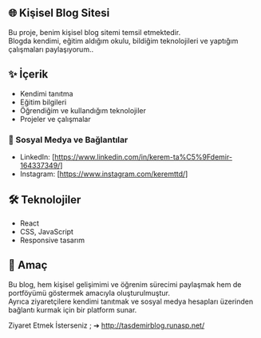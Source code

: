 ## 🌐 Kişisel Blog Sitesi

Bu proje, benim kişisel blog sitemi temsil etmektedir.  
Blogda kendimi, eğitim aldığım okulu, bildiğim teknolojileri ve yaptığım çalışmaları paylaşıyorum..

## ✨ İçerik

- Kendimi tanıtma
- Eğitim bilgileri
- Öğrendiğim ve kullandığım teknolojiler
- Projeler ve çalışmalar

### 🔗 Sosyal Medya ve Bağlantılar

- LinkedIn: [https://www.linkedin.com/in/kerem-ta%C5%9Fdemir-164337349/]  
- Instagram: [https://www.instagram.com/keremttd/]

## 🛠 Teknolojiler

- React
- CSS, JavaScript
- Responsive tasarım

## 🎯 Amaç

Bu blog, hem kişisel gelişimimi ve öğrenim sürecimi paylaşmak hem de portföyümü göstermek amacıyla oluşturulmuştur.  
Ayrıca ziyaretçilere kendimi tanıtmak ve sosyal medya hesapları üzerinden bağlantı kurmak için bir platform sunar.

Ziyaret Etmek İsterseniz ; 
➔ http://tasdemirblog.runasp.net/
